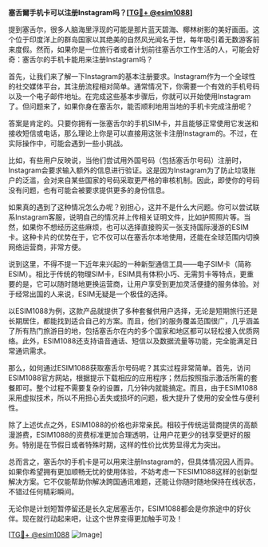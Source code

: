 **塞舌爾手机卡可以注册Instagram吗？[[TG💪+ @esim1088](https://t.me/s/esim1088)]**

提到塞舌尔，很多人脑海里浮现的可能是那片蓝天碧海、椰林树影的美好画面。这个位于印度洋上的群岛国家以其绝美的自然风光闻名于世，每年吸引着无数游客前来度假。然而，如果你是一位旅行者或者计划前往塞舌尔工作生活的人，可能会好奇：塞舌尔的手机卡能用来注册Instagram吗？

首先，让我们来了解一下Instagram的基本注册要求。Instagram作为一个全球性的社交媒体平台，其注册流程相对简单。通常情况下，你需要一个有效的手机号码以及一个电子邮件地址。在完成这些基本步骤后，你就可以开始使用Instagram了。但问题来了，如果你身在塞舌尔，能否顺利地用当地的手机卡完成注册呢？

答案是肯定的。只要你拥有一张塞舌尔的手机SIM卡，并且能够正常使用它发送和接收短信或电话，那么理论上你是可以直接用这张卡注册Instagram的。不过，在实际操作中，可能会遇到一些小挑战。

比如，有些用户反映说，当他们尝试用外国号码（包括塞舌尔号码）注册时，Instagram会要求输入额外的信息进行验证。这是因为Instagram为了防止垃圾账户的泛滥，会对来自某些国家的号码采取更严格的审核机制。因此，即使你的号码没有问题，也有可能会被要求提供更多的身份信息。

如果真的遇到了这种情况怎么办呢？别担心，这并不是什么大问题。你可以尝试联系Instagram客服，说明自己的情况并上传相关证明文件，比如护照照片等。当然，如果你不想经历这些麻烦，也可以选择直接购买一张支持国际漫游的ESIM卡。这种卡片的优势在于，它不仅可以在塞舌尔本地使用，还能在全球范围内切换网络运营商，非常方便。

说到这里，不得不提一下近年来兴起的一种新型通信工具——电子SIM卡（简称ESIM）。相比于传统的物理SIM卡，ESIM具有体积小巧、无需剪卡等特点，更重要的是，它可以随时随地更换运营商，让用户享受到更加灵活便捷的服务体验。对于经常出国的人来说，ESIM无疑是一个极佳的选择。

以ESIM1088为例，这款产品就提供了多种套餐供用户选择，无论是短期旅行还是长期居住，都能找到适合自己的方案。而且，他们的服务覆盖范围很广，几乎涵盖了所有热门旅游目的地，包括塞舌尔在内的多个国家和地区都可以轻松接入优质网络。此外，ESIM1088还支持语音通话、短信以及数据流量等功能，完全能满足日常通讯需求。

那么，如何通过ESIM1088获取塞舌尔号码呢？其实过程非常简单。首先，访问ESIM1088官方网站，根据提示下载相应的应用程序；然后按照指示激活所需的套餐即可。整个过程不需要复杂的设置，几分钟内就能搞定。而且，由于ESIM1088采用虚拟技术，所以不用担心丢失或损坏的问题，极大提升了使用的安全性与便利性。

除了上述优点之外，ESIM1088的价格也非常亲民。相较于传统运营商提供的高额漫游费，ESIM1088的资费标准更加合理透明，让用户花更少的钱享受更好的服务。特别是在节假日或者特殊时期，这样的性价比优势显得尤为突出。

总而言之，塞舌尔的手机卡是可以用来注册Instagram的，但具体情况因人而异。如果你希望拥有更加顺畅无忧的使用体验，不妨考虑一下ESIM1088这样的创新型解决方案。它不仅能帮助你解决跨国通讯难题，还能让你随时随地保持在线状态，不错过任何精彩瞬间。

无论你是计划短暂停留还是长久定居塞舌尔，ESIM1088都会是你旅途中的好伙伴。现在就行动起来吧，让这个世界变得更加触手可及！

[[TG💪+ @esim1088](https://t.me/s/esim1088) ![Image](https://i.postimg.cc/4NQfJmqS/Snipaste-2025-05-13-00-14-12.png)]